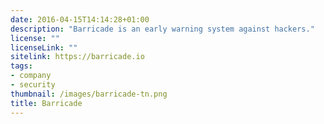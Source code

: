 ```yaml
---
date: 2016-04-15T14:14:28+01:00
description: "Barricade is an early warning system against hackers."
license: ""
licenseLink: ""
sitelink: https://barricade.io
tags:
- company
- security
thumbnail: /images/barricade-tn.png
title: Barricade
---
```


